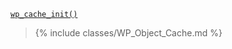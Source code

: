 <p><code><a href="https://developer.wordpress.org/reference/functions/wp_cache_init/">wp_cache_init()</a></code></p>

<blockquote>

{% include classes/WP_Object_Cache.md %}

</blockquote>